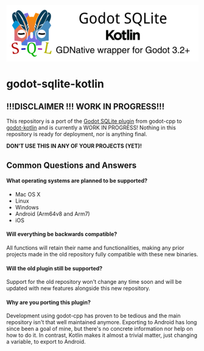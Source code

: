 ![Godot SQLite Kotlin banner](icon/godot-sqlite-kotlin-banner.png?raw=true "Godot SQLite Kotlin Banner")

# godot-sqlite-kotlin

## !!!DISCLAIMER !!! WORK IN PROGRESS!!!

This repository is a port of the [Godot SQLite plugin](https://github.com/2shady4u/godot-sqlite) from godot-cpp to [godot-kotlin](https://github.com/utopia-rise/godot-kotlin) and is currently a WORK IN PROGRESS!
Nothing in this repository is ready for deployment, nor is anything final.

**DON'T USE THIS IN ANY OF YOUR PROJECTS (YET)!**

## Common Questions and Answers

#### What operating systems are planned to be supported?

- Mac OS X
- Linux
- Windows
- Android (Arm64v8 and Arm7)
- iOS

#### Will everything be backwards compatible?

All functions will retain their name and functionalities, making any prior projects made in the old repository fully compatible with these new binaries.

#### Will the old plugin still be supported?

Support for the old repository won't change any time soon and will be updated with new features alongside this new repository.

#### Why are you porting this plugin?

Development using godot-cpp has proven to be tedious and the main repository isn't that well maintained anymore. Exporting to Android has long since been a goal of mine, but there's no concrete information nor help on how to do it. In contrast, Kotlin makes it almost a trivial matter, just changing a variable, to export to Android.
